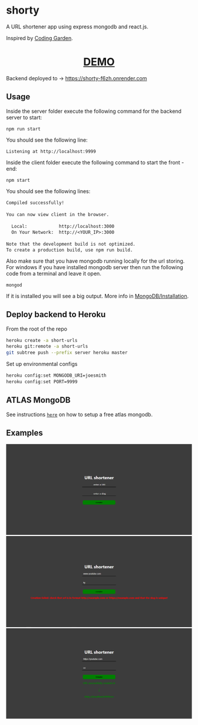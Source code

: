 # shorty

A URL shortener app using express mongodb and react.js.

Inspired by [Coding Garden](https://www.youtube.com/watch?v=gq5yubc1u18).

<div align="center">
  <h1><a href="https://shorty.constantine.dev"> DEMO </a></h1>
</div>

<!-- Backend deployed to -> https://short-urls.herokuapp.com/ -->

Backend deployed to -> https://shorty-f6zh.onrender.com

## Usage

Inside the server folder execute the following command for the backend server to start:

```
npm run start
```

You should see the following line:

```
Listening at http://localhost:9999
```

Inside the client folder execute the following command to start the front - end:

```
npm start
```

You should see the following lines:

```
Compiled successfully!

You can now view client in the browser.

  Local:            http://localhost:3000
  On Your Network:  http://<YOUR_IP>:3000

Note that the development build is not optimized.
To create a production build, use npm run build.
```

Also make sure that you have mongodb running locally for the url storing. For windows if you have installed
mongodb server then run the following code from a terminal and leave it open.

```
mongod
```

If it is installed you will see a big output. More info in [MongoDB/Installation](https://docs.mongodb.com/manual/tutorial/install-mongodb-on-windows/).

## Deploy backend to Heroku

From the root of the repo

```bash
heroku create -a short-urls
heroku git:remote -a short-urls
git subtree push --prefix server heroku master
```

Set up environmental configs

```bash
heroku config:set MONGODB_URI=joesmith
heroku config:set PORT=9999
```

## ATLAS MongoDB

See instructions [`here`](https://gist.github.com/ross-u/b59ea6a1febefb80bffc15ecf31ea827) on how to setup a free atlas mongodb.

## Examples

<p align="center">
  <img src="examples/ex1.png" /> 
  <img src="examples/ex2.png" /> 
  <img src="examples/ex3.png" /> 
</p>
